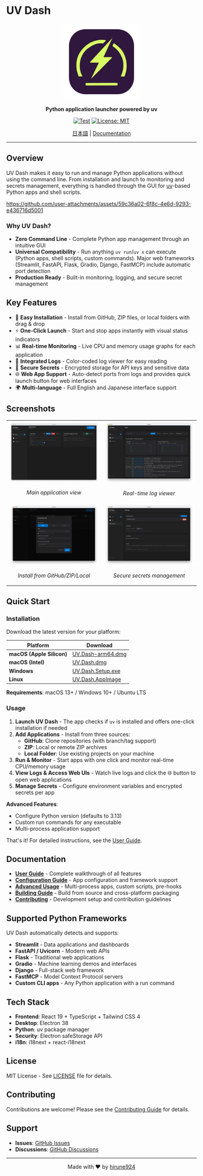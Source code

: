 # UV Dash

<div align="center">
  <img src="logo/logo.png" alt="UV Dash Logo" width="200"/>
  <p><strong>Python application launcher powered by uv</strong></p>

  [![Test](https://github.com/hirune924/uv-dash/actions/workflows/test.yml/badge.svg)](https://github.com/hirune924/uv-dash/actions/workflows/test.yml)
  [![License: MIT](https://img.shields.io/badge/License-MIT-yellow.svg)](https://opensource.org/licenses/MIT)

  <p><a href="README.ja.md">日本語</a> | <a href="#documentation">Documentation</a></p>
</div>

---

## Overview

UV Dash makes it easy to run and manage Python applications without using the command line. From installation and launch to monitoring and secrets management, everything is handled through the GUI for [uv](https://github.com/astral-sh/uv)-based Python apps and shell scripts.

https://github.com/user-attachments/assets/59c36a02-6f8c-4e6d-9293-e436716d5001

### Why UV Dash?

- **Zero Command Line** - Complete Python app management through an intuitive GUI
- **Universal Compatibility** - Run anything `uv run`/`uv x` can execute (Python apps, shell scripts, custom commands). Major web frameworks (Streamlit, FastAPI, Flask, Gradio, Django, FastMCP) include automatic port detection
- **Production Ready** - Built-in monitoring, logging, and secure secret management

## Key Features

- 🚀 **Easy Installation** - Install from GitHub, ZIP files, or local folders with drag & drop
- ⚡ **One-Click Launch** - Start and stop apps instantly with visual status indicators
- 📊 **Real-time Monitoring** - Live CPU and memory usage graphs for each application
- 📝 **Integrated Logs** - Color-coded log viewer for easy reading
- 🔐 **Secure Secrets** - Encrypted storage for API keys and sensitive data
- 🌐 **Web App Support** - Auto-detect ports from logs and provides quick launch button for web interfaces
- 🌍 **Multi-language** - Full English and Japanese interface support

## Screenshots

<table>
  <tr>
    <td width="50%">
      <img src="assets/screenshot-apps-view.png" alt="Apps View"/>
      <p align="center"><em>Main application view</em></p>
    </td>
    <td width="50%">
      <img src="assets/screenshot-logs-view.png" alt="Logs View"/>
      <p align="center"><em>Real-time log viewer</em></p>
    </td>
  </tr>
  <tr>
    <td width="50%">
      <img src="assets/screenshot-install-modal.png" alt="Install Modal"/>
      <p align="center"><em>Install from GitHub/ZIP/Local</em></p>
    </td>
    <td width="50%">
      <img src="assets/screenshot-setting.png" alt="Settings"/>
      <p align="center"><em>Secure secrets management</em></p>
    </td>
  </tr>
</table>

## Quick Start

### Installation

Download the latest version for your platform:

| Platform | Download |
|----------|----------|
| **macOS (Apple Silicon)** | [UV.Dash-arm64.dmg](https://github.com/hirune924/uv-dash/releases/latest/download/UV.Dash-0.1.0-arm64.dmg) |
| **macOS (Intel)** | [UV.Dash.dmg](https://github.com/hirune924/uv-dash/releases/latest/download/UV.Dash-0.1.0.dmg) |
| **Windows** | [UV.Dash.Setup.exe](https://github.com/hirune924/uv-dash/releases/latest/download/UV.Dash.Setup.0.1.0.exe) |
| **Linux** | [UV.Dash.AppImage](https://github.com/hirune924/uv-dash/releases/latest/download/UV.Dash-0.1.0.AppImage) |

**Requirements**: macOS 13+ / Windows 10+ / Ubuntu LTS

### Usage

1. **Launch UV Dash** - The app checks if `uv` is installed and offers one-click installation if needed
2. **Add Applications** - Install from three sources:
   - **GitHub**: Clone repositories (with branch/tag support)
   - **ZIP**: Local or remote ZIP archives
   - **Local Folder**: Use existing projects on your machine
3. **Run & Monitor** - Start apps with one click and monitor real-time CPU/memory usage
4. **View Logs & Access Web UIs** - Watch live logs and click the 🌐 button to open web applications
5. **Manage Secrets** - Configure environment variables and encrypted secrets per app

**Advanced Features**:
- Configure Python version (defaults to 3.13)
- Custom run commands for any executable
- Multi-process application support

That's it! For detailed instructions, see the [User Guide](docs/user-guide.md).

## Documentation

- **[User Guide](docs/user-guide.md)** - Complete walkthrough of all features
- **[Configuration Guide](docs/configuration.md)** - App configuration and framework support
- **[Advanced Usage](docs/advanced-usage.md)** - Multi-process apps, custom scripts, pre-hooks
- **[Building Guide](docs/building.md)** - Build from source and cross-platform packaging
- **[Contributing](docs/contributing.md)** - Development setup and contribution guidelines

## Supported Python Frameworks

UV Dash automatically detects and supports:

- **Streamlit** - Data applications and dashboards
- **FastAPI / Uvicorn** - Modern web APIs
- **Flask** - Traditional web applications
- **Gradio** - Machine learning demos and interfaces
- **Django** - Full-stack web framework
- **FastMCP** - Model Context Protocol servers
- **Custom CLI apps** - Any Python application with a run command

## Tech Stack

- **Frontend**: React 19 + TypeScript + Tailwind CSS 4
- **Desktop**: Electron 38
- **Python**: uv package manager
- **Security**: Electron safeStorage API
- **i18n**: i18next + react-i18next

## License

MIT License - See [LICENSE](LICENSE) file for details.

## Contributing

Contributions are welcome! Please see the [Contributing Guide](docs/contributing.md) for details.

## Support

- **Issues**: [GitHub Issues](https://github.com/hirune924/uv-dash/issues)
- **Discussions**: [GitHub Discussions](https://github.com/hirune924/uv-dash/discussions)

---

<div align="center">
  Made with ❤️ by <a href="https://github.com/hirune924">hirune924</a>
</div>
